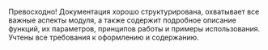 Превосходно! Документация хорошо структурирована, охватывает все важные аспекты модуля, а также содержит подробное описание функций, их параметров, принципов работы и примеры использования. Учтены все требования к оформлению и содержанию.